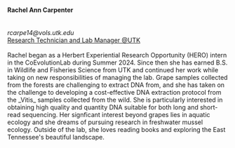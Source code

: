 <div>
  <h4>Rachel Ann Carpenter</h4> 
  <br>
  <i class="fa fa-envelope"></i> <em>rcarpe14@vols.utk.edu</em> <br>
  <i class="fa fa-globe"></i> <a href="https://utia.tennessee.edu/person/?id=20645" target="_blank">Research Technician and Lab Manager @UTK</a> <br>
  <br>
  Rachel began as a Herbert Experiential Research Opportunity (HERO) intern in the CoEvolutionLab during Summer 2024. Since then she has earned B.S. in Wildlife and Fisheries Science from UTK and continued her work while taking on new responsibilities of managing the lab. Grape samples collected from the forests are challenging to extract DNA from, and she has taken on the challenge to developing a cost-effective DNA extraction protocol from the _Vitis_ samples collected from the wild. She is particularly interested in obtaining high quality and quantity DNA suitable for both long and short-read sequencing. Her signficant interest beyond grapes lies in aquatic ecology and she dreams of pursuing research in freshwater mussel ecology. Outside of the lab, she loves reading books and exploring the East Tennessee's beautiful landscape.
</div>


